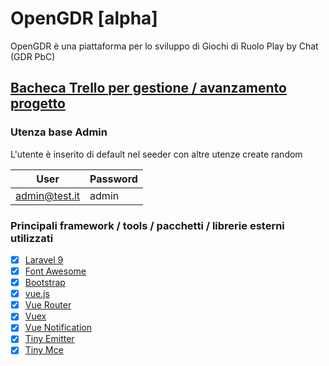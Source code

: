 # OpenGDR [alpha]

OpenGDR è una piattaforma per lo sviluppo di Giochi di Ruolo Play by Chat (GDR PbC)

## [Bacheca Trello per gestione / avanzamento progetto](https://trello.com/b/dz0MR8W0/open-gdr)

### Utenza base Admin

L'utente è inserito di default nel seeder con altre utenze create random

| User          | Password |
| ------------- | -------- |
| admin@test.it | admin    |

### Principali framework / tools / pacchetti / librerie esterni utilizzati

-   [x] [Laravel 9](https://laravel.com/)
-   [x] [Font Awesome](https://fontawesome.com/)
-   [x] [Bootstrap](https://getbootstrap.com/)
-   [x] [vue.js](https://vuejs.org/)
-   [x] [Vue Router](https://router.vuejs.org/)
-   [x] [Vuex](https://vuex.vuejs.org/)
-   [x] [Vue Notification](https://www.npmjs.com/package/@kyvg/vue3-notification)
-   [x] [Tiny Emitter](https://github.com/scottcorgan/tiny-emitter)
-   [x] [Tiny Mce](https://www.tiny.cloud/blog/tinymce-vue-3-support/)
